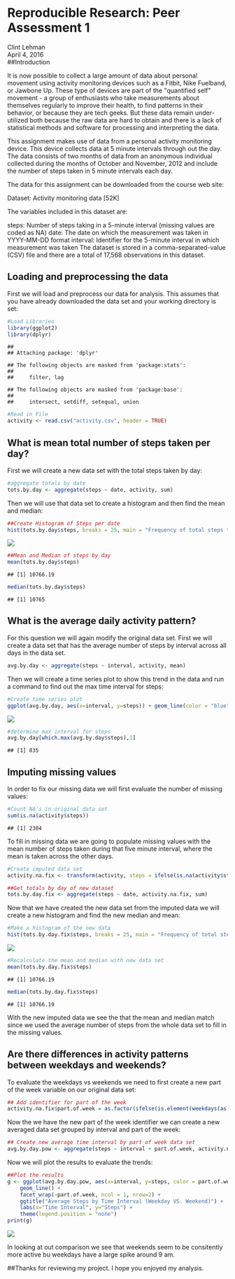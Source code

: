 # Reproducible Research: Peer Assessment 1
Clint Lehman  
April 4, 2016  
##Introduction

It is now possible to collect a large amount of data about personal movement using activity monitoring devices such as a Fitbit, Nike Fuelband, or Jawbone Up. These type of devices are part of the "quantified self" movement - a group of enthusiasts who take measurements about themselves regularly to improve their health, to find patterns in their behavior, or because they are tech geeks. But these data remain under-utilized both because the raw data are hard to obtain and there is a lack of statistical methods and software for processing and interpreting the data.

This assignment makes use of data from a personal activity monitoring device. This device collects data at 5 minute intervals through out the day. The data consists of two months of data from an anonymous individual collected during the months of October and November, 2012 and include the number of steps taken in 5 minute intervals each day.

The data for this assignment can be downloaded from the course web site:

Dataset: Activity monitoring data [52K]

The variables included in this dataset are:

steps: Number of steps taking in a 5-minute interval (missing values are coded as NA)
date: The date on which the measurement was taken in YYYY-MM-DD format
interval: Identifier for the 5-minute interval in which measurement was taken
The dataset is stored in a comma-separated-value (CSV) file and there are a total of 17,568 observations in this dataset.

## Loading and preprocessing the data

First we will load and preprocess our data for analysis. This assumes that you have already downloaded the data set and your working directory is set:

```r
#Load Libraries
library(ggplot2)
library(dplyr)
```

```
## 
## Attaching package: 'dplyr'
```

```
## The following objects are masked from 'package:stats':
## 
##     filter, lag
```

```
## The following objects are masked from 'package:base':
## 
##     intersect, setdiff, setequal, union
```

```r
#Read in File
activity <- read.csv("activity.csv", header = TRUE)
```

## What is mean total number of steps taken per day?

First we will create a new data set with the total steps taken by day:

```r
#aggregate totals by date
tots.by.day <- aggregate(steps ~ date, activity, sum)
```
Then we will use that data set to create a histogram and then find the mean and median:

```r
##Create Histogram of Steps per date
hist(tots.by.day$steps, breaks = 25, main = "Frequency of total steps taken in a day", xlab="Frequency", ylab="Steps Taken", col = "green", xlim= c(0, 25000))
```

![](Project1_files/figure-html/unnamed-chunk-3-1.png)

```r
##Mean and Median of steps by day
mean(tots.by.day$steps)
```

```
## [1] 10766.19
```

```r
median(tots.by.day$steps)
```

```
## [1] 10765
```

## What is the average daily activity pattern?

For this question we will again modify the original data set. First we will create a data set that has the average number of steps by interval across all days in the data set.

```r
avg.by.day <- aggregate(steps ~ interval, activity, mean)
```

Then we will create a time series plot to show this trend in the data and run a command to find out the max time interval for steps:

```r
#Create time series plot
ggplot(avg.by.day, aes(x=interval, y=steps)) + geom_line(color = "blue") + ggtitle("Average Steps by Time Interval") + labs(x="Time Interval", y="Steps")
```

![](Project1_files/figure-html/unnamed-chunk-5-1.png)

```r
#determine max interval for steps
avg.by.day[which.max(avg.by.day$steps),1]
```

```
## [1] 835
```

## Imputing missing values

In order to fix our missing data we will first evaluate the number of missing values:

```r
#Count NA's in original data set
sum(is.na(activity$steps))
```

```
## [1] 2304
```

To fill in missing data we are going to populate missing values with the mean number of steps taken during that five minute interval, where the mean is taken across the other days.

```r
#Create imputed data set
activity.na.fix <- transform(activity, steps = ifelse(is.na(activity$steps), avg.by.day$steps[match(activity$interval, avg.by.day$interval)], activity$steps))

##Get totals by day of new dataset
tots.by.day.fix <- aggregate(steps ~ date, activity.na.fix, sum)
```

Now that we have created the new data set from the imputed data we will create a new histogram and find the new median and mean:

```r
#Make a histogram of the new data
hist(tots.by.day.fix$steps, breaks = 25, main = "Frequency of total steps taken in a day", xlab="Frequency", ylab="Steps Taken", col = "green", xlim= c(0, 25000))
```

![](Project1_files/figure-html/unnamed-chunk-8-1.png)

```r
#Recalculate the mean and median with new data set
mean(tots.by.day.fix$steps)
```

```
## [1] 10766.19
```

```r
median(tots.by.day.fix$steps)
```

```
## [1] 10766.19
```
With the new imputed data we see the that the mean and median match since we used the average number of steps from the whole data set to fill in the missing values.

## Are there differences in activity patterns between weekdays and weekends?

To evaluate the weekdays vs weekends we need to first create a new part of the week variable on our original data set:

```r
## Add identifier for part of the week
activity.na.fix$part.of.week = as.factor(ifelse(is.element(weekdays(as.Date(activity.na.fix$date, format = "%Y-%m-%d")), c("Monday", "Tuesday", "Wednesday", "Thursday", "Friday")), "Weekday", "Weekend"))
```

Now the we have the new part of the week identifier we can create a new averaged data set grouped by interval and part of the week:

```r
## Create new average time interval by part of week data set
avg.by.day.pow <- aggregate(steps ~ interval + part.of.week, activity.na.fix, mean)
```

Now we will plot the results to evaluate the trends:

```r
##Plot the results
g <- ggplot(avg.by.day.pow, aes(x=interval, y=steps, color = part.of.week)) + 
	geom_line() + 
	facet_wrap(~part.of.week, ncol = 1, nrow=2) +
	ggtitle("Average Steps by Time Interval (Weekday VS. Weekend)") + 
	labs(x="Time Interval", y="Steps") +
	theme(legend.position = "none")
print(g)
```

![](Project1_files/figure-html/unnamed-chunk-11-1.png)

In looking at out comparison we see that weekends seem to be consitently more active bu weekdays have a large spike around 9 am. 

##Thanks for reviewing my project. I hope you enjoyed my analysis.

